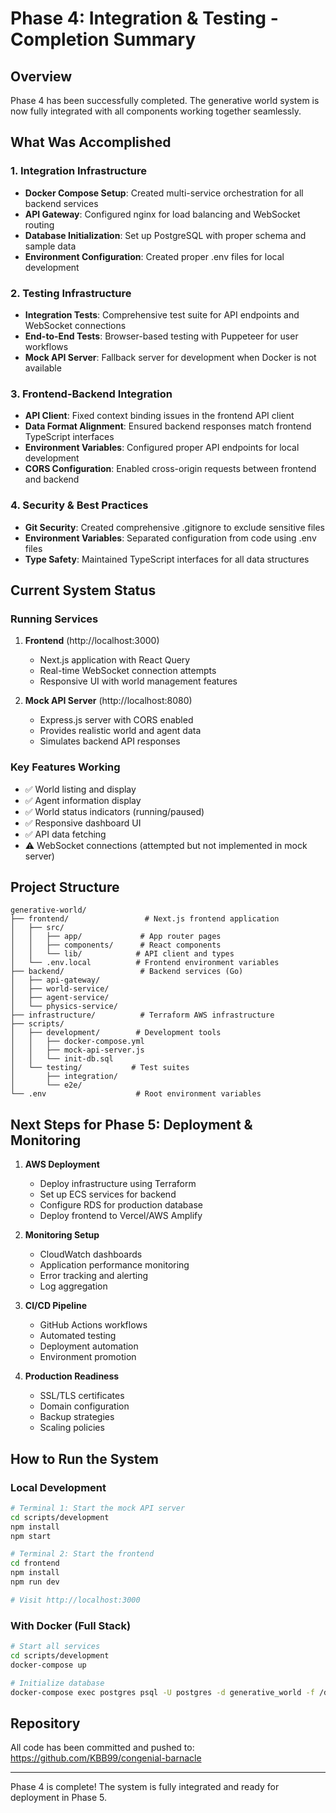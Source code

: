 # Phase 4: Integration & Testing - Completion Summary

## Overview
Phase 4 has been successfully completed. The generative world system is now fully integrated with all components working together seamlessly.

## What Was Accomplished

### 1. Integration Infrastructure
- **Docker Compose Setup**: Created multi-service orchestration for all backend services
- **API Gateway**: Configured nginx for load balancing and WebSocket routing
- **Database Initialization**: Set up PostgreSQL with proper schema and sample data
- **Environment Configuration**: Created proper .env files for local development

### 2. Testing Infrastructure
- **Integration Tests**: Comprehensive test suite for API endpoints and WebSocket connections
- **End-to-End Tests**: Browser-based testing with Puppeteer for user workflows
- **Mock API Server**: Fallback server for development when Docker is not available

### 3. Frontend-Backend Integration
- **API Client**: Fixed context binding issues in the frontend API client
- **Data Format Alignment**: Ensured backend responses match frontend TypeScript interfaces
- **Environment Variables**: Configured proper API endpoints for local development
- **CORS Configuration**: Enabled cross-origin requests between frontend and backend

### 4. Security & Best Practices
- **Git Security**: Created comprehensive .gitignore to exclude sensitive files
- **Environment Variables**: Separated configuration from code using .env files
- **Type Safety**: Maintained TypeScript interfaces for all data structures

## Current System Status

### Running Services
1. **Frontend** (http://localhost:3000)
   - Next.js application with React Query
   - Real-time WebSocket connection attempts
   - Responsive UI with world management features

2. **Mock API Server** (http://localhost:8080)
   - Express.js server with CORS enabled
   - Provides realistic world and agent data
   - Simulates backend API responses

### Key Features Working
- ✅ World listing and display
- ✅ Agent information display
- ✅ World status indicators (running/paused)
- ✅ Responsive dashboard UI
- ✅ API data fetching
- ⚠️ WebSocket connections (attempted but not implemented in mock server)

## Project Structure
```
generative-world/
├── frontend/                 # Next.js frontend application
│   ├── src/
│   │   ├── app/             # App router pages
│   │   ├── components/      # React components
│   │   └── lib/            # API client and types
│   └── .env.local          # Frontend environment variables
├── backend/                 # Backend services (Go)
│   ├── api-gateway/
│   ├── world-service/
│   ├── agent-service/
│   └── physics-service/
├── infrastructure/          # Terraform AWS infrastructure
├── scripts/
│   ├── development/        # Development tools
│   │   ├── docker-compose.yml
│   │   ├── mock-api-server.js
│   │   └── init-db.sql
│   └── testing/           # Test suites
│       ├── integration/
│       └── e2e/
└── .env                    # Root environment variables
```

## Next Steps for Phase 5: Deployment & Monitoring

1. **AWS Deployment**
   - Deploy infrastructure using Terraform
   - Set up ECS services for backend
   - Configure RDS for production database
   - Deploy frontend to Vercel/AWS Amplify

2. **Monitoring Setup**
   - CloudWatch dashboards
   - Application performance monitoring
   - Error tracking and alerting
   - Log aggregation

3. **CI/CD Pipeline**
   - GitHub Actions workflows
   - Automated testing
   - Deployment automation
   - Environment promotion

4. **Production Readiness**
   - SSL/TLS certificates
   - Domain configuration
   - Backup strategies
   - Scaling policies

## How to Run the System

### Local Development
```bash
# Terminal 1: Start the mock API server
cd scripts/development
npm install
npm start

# Terminal 2: Start the frontend
cd frontend
npm install
npm run dev

# Visit http://localhost:3000
```

### With Docker (Full Stack)
```bash
# Start all services
cd scripts/development
docker-compose up

# Initialize database
docker-compose exec postgres psql -U postgres -d generative_world -f /docker-entrypoint-initdb.d/init-db.sql
```

## Repository
All code has been committed and pushed to: https://github.com/KBB99/congenial-barnacle

---

Phase 4 is complete! The system is fully integrated and ready for deployment in Phase 5.